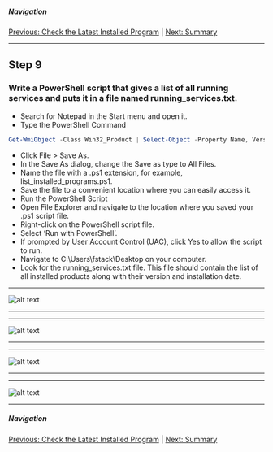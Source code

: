##### Navigation

[Previous: Check the Latest Installed Program](step8.md) | [Next: Summary](summary.md)

---

## Step 9

### Write a PowerShell script that gives a list of all running services and puts it in a file named running_services.txt.

- Search for Notepad in the Start menu and open it.
- Type the PowerShell Command

```PowerShell
Get-WmiObject -Class Win32_Product | Select-Object -Property Name, Version, InstallDate > C:\Users\fstack\Desktop\running_services.txt
```

- Click File > Save As.
- In the Save As dialog, change the Save as type to All Files.
- Name the file with a .ps1 extension, for example, list_installed_programs.ps1.
- Save the file to a convenient location where you can easily access it.
- Run the PowerShell Script
- Open File Explorer and navigate to the location where you saved your .ps1 script file.
- Right-click on the PowerShell script file.
- Select ‘Run with PowerShell’.
- If prompted by User Account Control (UAC), click Yes to allow the script to run.
- Navigate to C:\Users\fstack\Desktop on your computer.
- Look for the running_services.txt file. This file should contain the list of all installed products along with their version and installation date.

---

![alt text](https://github.com/hcoco1/career-2/blob/main/images/step_9_1.png?raw=true)

---
---

![alt text](https://github.com/hcoco1/career-2/blob/main/images/step_9_2.png?raw=true)

---
---

![alt text](https://github.com/hcoco1/career-2/blob/main/images/step_9_3.png?raw=true)

---
---

![alt text](https://github.com/hcoco1/career-2/blob/main/images/step_9_4.png?raw=true)

---

##### Navigation

[Previous: Check the Latest Installed Program](step8.md) | [Next: Summary](summary.md)

